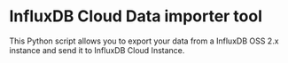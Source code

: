 # InfluxDB Cloud Data importer tool
This Python script allows you to export your data from a InfluxDB OSS 2.x instance and send it to InfluxDB Cloud Instance.
